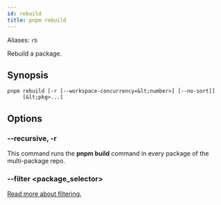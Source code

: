 ```yaml
---
id: rebuild
title: pnpm rebuild
---
```


Aliases: `rb`

Rebuild a package.

## Synopsis

```text
pnpm rebuild [-r [--workspace-concurrency=&lt;number>] [--no-sort]]
     [&lt;pkg>...]
```

## Options

### --recursive, -r

This command runs the **pnpm build** command in every package of the multi-package repo.

### --filter &lt;package_selector>

[Read more about filtering.](../filtering)
